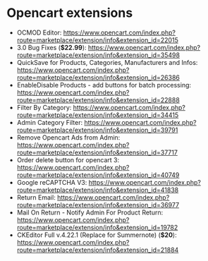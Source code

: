 # Opencart extensions

- OCMOD Editor: https://www.opencart.com/index.php?route=marketplace/extension/info&extension_id=22015
- 3.0 Bug Fixes (**$22.99**): https://www.opencart.com/index.php?route=marketplace/extension/info&extension_id=35498
- QuickSave for Products, Categories, Manufacturers and Infos: https://www.opencart.com/index.php?route=marketplace/extension/info&extension_id=26386
- EnableDisable Products - add buttons for batch processing: https://www.opencart.com/index.php?route=marketplace/extension/info&extension_id=22888
- Filter By Category: https://www.opencart.com/index.php?route=marketplace/extension/info&extension_id=34415
- Admin Category Filter: https://www.opencart.com/index.php?route=marketplace/extension/info&extension_id=39791
- Remove Opencart Ads from Admin: https://www.opencart.com/index.php?route=marketplace/extension/info&extension_id=37717
- Order delete button for opencart 3: https://www.opencart.com/index.php?route=marketplace/extension/info&extension_id=40749
- Google reCAPTCHA V3: https://www.opencart.com/index.php?route=marketplace/extension/info&extension_id=41838
- Return Email: https://www.opencart.com/index.php?route=marketplace/extension/info&extension_id=36977
- Mail On Return - Notify Admin For Product Return: https://www.opencart.com/index.php?route=marketplace/extension/info&extension_id=19782
- CKEditor Full v.4.22.1 (Replace for Summernote) (**$20**): https://www.opencart.com/index.php?route=marketplace/extension/info&extension_id=21884
